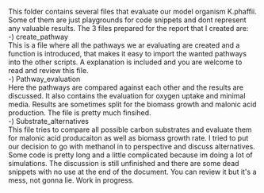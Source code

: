 This folder contains several files that evaluate our model organism K.phaffii. Some of them are just playgrounds for code snippets and dont represent any valuable results.
The 3 files prepared for the report that I created are:  
-) create_pathway  
    This is a file where all the pathways we ar evaluating are created and a function is introduced, that makes it easy to import the wanted pathways into the other scripts. A explanation is included and you are welcome to read and review this file.  
-) Pathway_evaluation  
    Here the pathways are compared against each other and the results are discussed. It also contains the evaluation for oxygen uptake and minimal media. Results are sometimes split for the biomass growth and malonic acid production. The file is pretty much finsihed.  
-) Substrate_alternatives  
    This file tries to compare all possible carbon substrates and evaluate them for malonic acid producaiton as well as biomass growth rate. I tried to put our decision to go with methanol in to perspective and discuss alternatives. Some code is pretty long and a little complicated because im doing a lot of simulations. The discussion is still unfinished and there are some dead snippets with no use at the end of the document. You can review it but it's a mess, not gonna lie. Work in progress.
